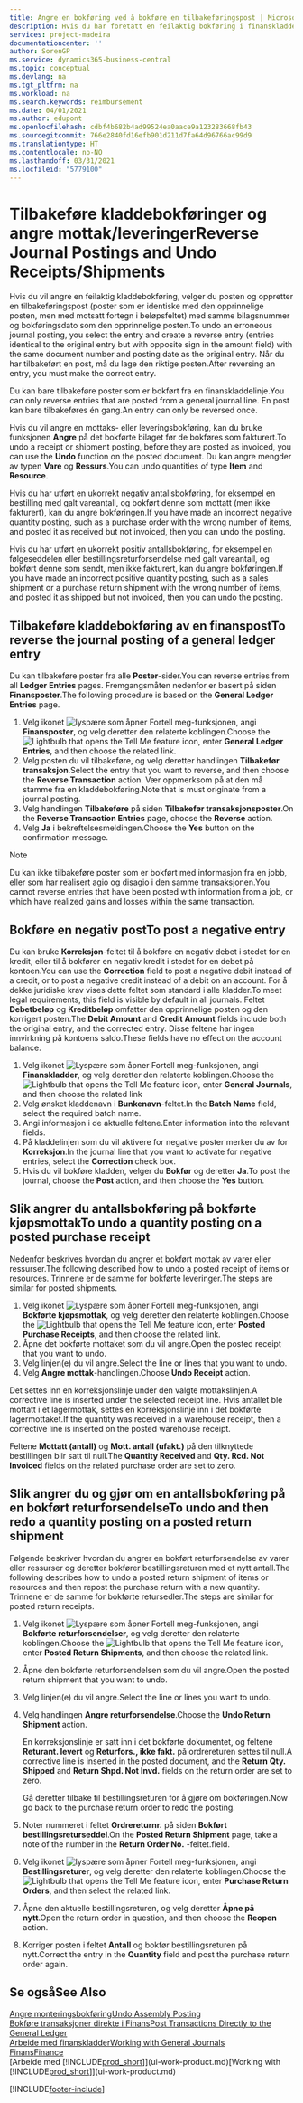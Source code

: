```yaml
---
title: Angre en bokføring ved å bokføre en tilbakeføringspost | Microsoft-dokumentasjon
description: Hvis du har foretatt en feilaktig bokføring i finanskladden, kan du bruke funksjonen Tilbakefør transaksjon til å angre bokføringen med et riktig revisjonsspor.
services: project-madeira
documentationcenter: ''
author: SorenGP
ms.service: dynamics365-business-central
ms.topic: conceptual
ms.devlang: na
ms.tgt_pltfrm: na
ms.workload: na
ms.search.keywords: reimbursement
ms.date: 04/01/2021
ms.author: edupont
ms.openlocfilehash: cdbf4b682b4ad99524ea0aace9a123283668fb43
ms.sourcegitcommit: 766e2840fd16efb901d211d7fa64d96766ac99d9
ms.translationtype: HT
ms.contentlocale: nb-NO
ms.lasthandoff: 03/31/2021
ms.locfileid: "5779100"
---
```

# <a name="reverse-journal-postings-and-undo-receiptsshipments"></a><span data-ttu-id="dd73b-103">Tilbakeføre kladdebokføringer og angre mottak/leveringer</span><span class="sxs-lookup"><span data-stu-id="dd73b-103">Reverse Journal Postings and Undo Receipts/Shipments</span></span>
<span data-ttu-id="dd73b-104">Hvis du vil angre en feilaktig kladdebokføring, velger du posten og oppretter en tilbakeføringspost (poster som er identiske med den opprinnelige posten, men med motsatt fortegn i beløpsfeltet) med samme bilagsnummer og bokføringsdato som den opprinnelige posten.</span><span class="sxs-lookup"><span data-stu-id="dd73b-104">To undo an erroneous journal posting, you select the entry and create a reverse entry (entries identical to the original entry but with opposite sign in the amount field) with the same document number and posting date as the original entry.</span></span> <span data-ttu-id="dd73b-105">Når du har tilbakeført en post, må du lage den riktige posten.</span><span class="sxs-lookup"><span data-stu-id="dd73b-105">After reversing an entry, you must make the correct entry.</span></span>

<span data-ttu-id="dd73b-106">Du kan bare tilbakeføre poster som er bokført fra en finanskladdelinje.</span><span class="sxs-lookup"><span data-stu-id="dd73b-106">You can only reverse entries that are posted from a general journal line.</span></span> <span data-ttu-id="dd73b-107">En post kan bare tilbakeføres én gang.</span><span class="sxs-lookup"><span data-stu-id="dd73b-107">An entry can only be reversed once.</span></span>

<span data-ttu-id="dd73b-108">Hvis du vil angre en mottaks- eller leveringsbokføring, kan du bruke funksjonen **Angre** på det bokførte bilaget før de bokføres som fakturert.</span><span class="sxs-lookup"><span data-stu-id="dd73b-108">To undo a receipt or shipment posting, before they are posted as invoiced, you can use the **Undo** function on the posted document.</span></span> <span data-ttu-id="dd73b-109">Du kan angre mengder av typen **Vare** og **Ressurs**.</span><span class="sxs-lookup"><span data-stu-id="dd73b-109">You can undo quantities of type **Item** and **Resource**.</span></span>

<span data-ttu-id="dd73b-110">Hvis du har utført en ukorrekt negativ antallsbokføring, for eksempel en bestilling med galt vareantall, og bokført denne som mottatt (men ikke fakturert), kan du angre bokføringen.</span><span class="sxs-lookup"><span data-stu-id="dd73b-110">If you have made an incorrect negative quantity posting, such as a purchase order with the wrong number of items, and posted it as received but not invoiced, then you can undo the posting.</span></span>

<span data-ttu-id="dd73b-111">Hvis du har utført en ukorrekt positiv antallsbokføring, for eksempel en følgeseddelen eller bestillingsreturforsendelse med galt vareantall, og bokført denne som sendt, men ikke fakturert, kan du angre bokføringen.</span><span class="sxs-lookup"><span data-stu-id="dd73b-111">If you have made an incorrect positive quantity posting, such as a sales shipment or a purchase return shipment with the wrong number of items, and posted it as shipped but not invoiced, then you can undo the posting.</span></span>   

## <a name="to-reverse-the-journal-posting-of-a-general-ledger-entry"></a><span data-ttu-id="dd73b-112">Tilbakeføre kladdebokføring av en finanspost</span><span class="sxs-lookup"><span data-stu-id="dd73b-112">To reverse the journal posting of a general ledger entry</span></span>
<span data-ttu-id="dd73b-113">Du kan tilbakeføre poster fra alle **Poster**-sider.</span><span class="sxs-lookup"><span data-stu-id="dd73b-113">You can reverse entries from all **Ledger Entries** pages.</span></span> <span data-ttu-id="dd73b-114">Fremgangsmåten nedenfor er basert på siden **Finansposter**.</span><span class="sxs-lookup"><span data-stu-id="dd73b-114">The following procedure is based on the **General Ledger Entries** page.</span></span>
1. <span data-ttu-id="dd73b-115">Velg ikonet ![lyspære som åpner Fortell meg-funksjonen](media/ui-search/search_small.png "Fortell hva du vil gjøre"), angi **Finansposter**, og velg deretter den relaterte koblingen.</span><span class="sxs-lookup"><span data-stu-id="dd73b-115">Choose the ![Lightbulb that opens the Tell Me feature](media/ui-search/search_small.png "Tell me what you want to do") icon, enter **General Ledger Entries**, and then choose the related link.</span></span>
2. <span data-ttu-id="dd73b-116">Velg posten du vil tilbakeføre, og velg deretter handlingen **Tilbakefør transaksjon**.</span><span class="sxs-lookup"><span data-stu-id="dd73b-116">Select the entry that you want to reverse, and then choose the **Reverse Transaction** action.</span></span> <span data-ttu-id="dd73b-117">Vær oppmerksom på at den må stamme fra en kladdebokføring.</span><span class="sxs-lookup"><span data-stu-id="dd73b-117">Note that is must originate from a journal posting.</span></span>
3. <span data-ttu-id="dd73b-118">Velg handlingen **Tilbakeføre** på siden **Tilbakefør transaksjonsposter**.</span><span class="sxs-lookup"><span data-stu-id="dd73b-118">On the **Reverse Transaction Entries** page, choose the **Reverse** action.</span></span>
4. <span data-ttu-id="dd73b-119">Velg **Ja** i bekreftelsesmeldingen.</span><span class="sxs-lookup"><span data-stu-id="dd73b-119">Choose the **Yes** button on the confirmation message.</span></span>

> [!NOTE]
> <span data-ttu-id="dd73b-120">Du kan ikke tilbakeføre poster som er bokført med informasjon fra en jobb, eller som har realisert agio og disagio i den samme transaksjonen.</span><span class="sxs-lookup"><span data-stu-id="dd73b-120">You cannot reverse entries that have been posted with information from a job, or which have realized gains and losses within the same transaction.</span></span>

## <a name="to-post-a-negative-entry"></a><span data-ttu-id="dd73b-121">Bokføre en negativ post</span><span class="sxs-lookup"><span data-stu-id="dd73b-121">To post a negative entry</span></span>  
<span data-ttu-id="dd73b-122">Du kan bruke **Korreksjon**-feltet til å bokføre en negativ debet i stedet for en kredit, eller til å bokfører en negativ kredit i stedet for en debet på kontoen.</span><span class="sxs-lookup"><span data-stu-id="dd73b-122">You can use the **Correction** field to post a negative debit instead of a credit, or to post a negative credit instead of a debit on an account.</span></span> <span data-ttu-id="dd73b-123">For å dekke juridiske krav vises dette feltet som standard i alle kladder.</span><span class="sxs-lookup"><span data-stu-id="dd73b-123">To meet legal requirements, this field is visible by default in all journals.</span></span> <span data-ttu-id="dd73b-124">Feltet **Debetbeløp** og **Kreditbeløp** omfatter den opprinnelige posten og den korrigert posten.</span><span class="sxs-lookup"><span data-stu-id="dd73b-124">The **Debit Amount** and **Credit Amount** fields include both the original entry, and the corrected entry.</span></span> <span data-ttu-id="dd73b-125">Disse feltene har ingen innvirkning på kontoens saldo.</span><span class="sxs-lookup"><span data-stu-id="dd73b-125">These fields have no effect on the account balance.</span></span>  

1.  <span data-ttu-id="dd73b-126">Velg ikonet ![Lyspære som åpner Fortell meg-funksjonen](media/ui-search/search_small.png "Fortell hva du vil gjøre"), angi **Finanskladder**, og velg deretter den relaterte koblingen.</span><span class="sxs-lookup"><span data-stu-id="dd73b-126">Choose the ![Lightbulb that opens the Tell Me feature](media/ui-search/search_small.png "Tell me what you want to do") icon, enter **General Journals**, and then choose the related link</span></span>  
2.  <span data-ttu-id="dd73b-127">Velg ønsket kladdenavn i **Bunkenavn**-feltet.</span><span class="sxs-lookup"><span data-stu-id="dd73b-127">In the **Batch Name** field, select the required batch name.</span></span>  
3.  <span data-ttu-id="dd73b-128">Angi informasjon i de aktuelle feltene.</span><span class="sxs-lookup"><span data-stu-id="dd73b-128">Enter information into the relevant fields.</span></span>  
4.  <span data-ttu-id="dd73b-129">På kladdelinjen som du vil aktivere for negative poster merker du av for **Korreksjon**.</span><span class="sxs-lookup"><span data-stu-id="dd73b-129">In the journal line that you want to activate for negative entries, select the **Correction** check box.</span></span>  
5.  <span data-ttu-id="dd73b-130">Hvis du vil bokføre kladden, velger du **Bokfør** og deretter **Ja**.</span><span class="sxs-lookup"><span data-stu-id="dd73b-130">To post the journal, choose the **Post** action, and then choose the **Yes** button.</span></span>

## <a name="to-undo-a-quantity-posting-on-a-posted-purchase-receipt"></a><span data-ttu-id="dd73b-131">Slik angrer du antallsbokføring på bokførte kjøpsmottak</span><span class="sxs-lookup"><span data-stu-id="dd73b-131">To undo a quantity posting on a posted purchase receipt</span></span>  
<span data-ttu-id="dd73b-132">Nedenfor beskrives hvordan du angrer et bokført mottak av varer eller ressurser.</span><span class="sxs-lookup"><span data-stu-id="dd73b-132">The following described how to undo a posted receipt of items or resources.</span></span> <span data-ttu-id="dd73b-133">Trinnene er de samme for bokførte leveringer.</span><span class="sxs-lookup"><span data-stu-id="dd73b-133">The steps are similar for posted shipments.</span></span>

1.  <span data-ttu-id="dd73b-134">Velg ikonet ![Lyspære som åpner Fortell meg-funksjonen](media/ui-search/search_small.png "Fortell hva du vil gjøre"), angi **Bokførte kjøpsmottak**, og velg deretter den relaterte koblingen.</span><span class="sxs-lookup"><span data-stu-id="dd73b-134">Choose the ![Lightbulb that opens the Tell Me feature](media/ui-search/search_small.png "Tell me what you want to do") icon, enter **Posted Purchase Receipts**, and then choose the related link.</span></span>  
2.  <span data-ttu-id="dd73b-135">Åpne det bokførte mottaket som du vil angre.</span><span class="sxs-lookup"><span data-stu-id="dd73b-135">Open the posted receipt that you want to undo.</span></span>  
3.  <span data-ttu-id="dd73b-136">Velg linjen(e) du vil angre.</span><span class="sxs-lookup"><span data-stu-id="dd73b-136">Select the line or lines that you want to undo.</span></span>  
4.  <span data-ttu-id="dd73b-137">Velg **Angre mottak**-handlingen.</span><span class="sxs-lookup"><span data-stu-id="dd73b-137">Choose **Undo Receipt** action.</span></span>

<span data-ttu-id="dd73b-138">Det settes inn en korreksjonslinje under den valgte mottakslinjen.</span><span class="sxs-lookup"><span data-stu-id="dd73b-138">A corrective line is inserted under the selected receipt line.</span></span> <span data-ttu-id="dd73b-139">Hvis antallet ble mottatt i et lagermottak, settes en korreksjonslinje inn i det bokførte lagermottaket.</span><span class="sxs-lookup"><span data-stu-id="dd73b-139">If the quantity was received in a warehouse receipt, then a corrective line is inserted on the posted warehouse receipt.</span></span>  

<span data-ttu-id="dd73b-140">Feltene **Mottatt (antall)** og **Mott. antall (ufakt.)** på den tilknyttede bestillingen blir satt til null.</span><span class="sxs-lookup"><span data-stu-id="dd73b-140">The **Quantity Received** and **Qty. Rcd. Not Invoiced** fields on the related purchase order are set to zero.</span></span>

## <a name="to-undo-and-then-redo-a-quantity-posting-on-a-posted-return-shipment"></a><span data-ttu-id="dd73b-141">Slik angrer du og gjør om en antallsbokføring på en bokført returforsendelse</span><span class="sxs-lookup"><span data-stu-id="dd73b-141">To undo and then redo a quantity posting on a posted return shipment</span></span>
<span data-ttu-id="dd73b-142">Følgende beskriver hvordan du angrer en bokført returforsendelse av varer eller ressurser og deretter bokfører bestillingsreturen med et nytt antall.</span><span class="sxs-lookup"><span data-stu-id="dd73b-142">The following describes how to undo a posted return shipment of items or resources and then repost the purchase return with a new quantity.</span></span> <span data-ttu-id="dd73b-143">Trinnene er de samme for bokførte retursedler.</span><span class="sxs-lookup"><span data-stu-id="dd73b-143">The steps are similar for posted return receipts.</span></span>

1.  <span data-ttu-id="dd73b-144">Velg ikonet ![Lyspære som åpner Fortell meg-funksjonen](media/ui-search/search_small.png "Fortell hva du vil gjøre"), angi **Bokførte returforsendelser**, og velg deretter den relaterte koblingen.</span><span class="sxs-lookup"><span data-stu-id="dd73b-144">Choose the ![Lightbulb that opens the Tell Me feature](media/ui-search/search_small.png "Tell me what you want to do") icon, enter **Posted Return Shipments**, and then choose the related link.</span></span>  
2.  <span data-ttu-id="dd73b-145">Åpne den bokførte returforsendelsen som du vil angre.</span><span class="sxs-lookup"><span data-stu-id="dd73b-145">Open the posted return shipment that you want to undo.</span></span>
3. <span data-ttu-id="dd73b-146">Velg linjen(e) du vil angre.</span><span class="sxs-lookup"><span data-stu-id="dd73b-146">Select the line or lines you want to undo.</span></span>  

4.  <span data-ttu-id="dd73b-147">Velg handlingen **Angre returforsendelse**.</span><span class="sxs-lookup"><span data-stu-id="dd73b-147">Choose the **Undo Return Shipment** action.</span></span>  

    <span data-ttu-id="dd73b-148">En korreksjonslinje er satt inn i det bokførte dokumentet, og feltene **Returant. levert** og **Returfors., ikke fakt.** på ordrereturen settes til null.</span><span class="sxs-lookup"><span data-stu-id="dd73b-148">A corrective line is inserted in the posted document, and the **Return Qty. Shipped** and **Return Shpd. Not Invd.** fields on the return order are set to zero.</span></span>  

    <span data-ttu-id="dd73b-149">Gå deretter tilbake til bestillingsreturen for å gjøre om bokføringen.</span><span class="sxs-lookup"><span data-stu-id="dd73b-149">Now go back to the purchase return order to redo the posting.</span></span>  

5.  <span data-ttu-id="dd73b-150">Noter nummeret i feltet **Ordrereturnr.** på siden **Bokført bestillingsreturseddel**.</span><span class="sxs-lookup"><span data-stu-id="dd73b-150">On the **Posted Return Shipment** page, take a note of the number in the **Return Order No.**</span></span> <span data-ttu-id="dd73b-151">-feltet.</span><span class="sxs-lookup"><span data-stu-id="dd73b-151">field.</span></span>  
6.  <span data-ttu-id="dd73b-152">Velg ikonet ![lyspære som åpner Fortell meg-funksjonen](media/ui-search/search_small.png "Fortell hva du vil gjøre"), angi **Bestillingsreturer**, og velg deretter den relaterte koblingen.</span><span class="sxs-lookup"><span data-stu-id="dd73b-152">Choose the ![Lightbulb that opens the Tell Me feature](media/ui-search/search_small.png "Tell me what you want to do") icon, enter **Purchase Return Orders**, and then select the related link.</span></span>  
7.  <span data-ttu-id="dd73b-153">Åpne den aktuelle bestillingsreturen, og velg deretter **Åpne på nytt**.</span><span class="sxs-lookup"><span data-stu-id="dd73b-153">Open the return order in question, and then choose the **Reopen** action.</span></span>  
8.  <span data-ttu-id="dd73b-154">Korriger posten i feltet **Antall** og bokfør bestillingsreturen på nytt.</span><span class="sxs-lookup"><span data-stu-id="dd73b-154">Correct the entry in the **Quantity** field and post the purchase return order again.</span></span>  

## <a name="see-also"></a><span data-ttu-id="dd73b-155">Se også</span><span class="sxs-lookup"><span data-stu-id="dd73b-155">See Also</span></span>
[<span data-ttu-id="dd73b-156">Angre monteringsbokføring</span><span class="sxs-lookup"><span data-stu-id="dd73b-156">Undo Assembly Posting</span></span>](assembly-how-to-undo-assembly-posting.md)  
[<span data-ttu-id="dd73b-157">Bokføre transaksjoner direkte i Finans</span><span class="sxs-lookup"><span data-stu-id="dd73b-157">Post Transactions Directly to the General Ledger</span></span>](finance-how-post-transactions-directly.md)  
[<span data-ttu-id="dd73b-158">Arbeide med finanskladder</span><span class="sxs-lookup"><span data-stu-id="dd73b-158">Working with General Journals</span></span>](ui-work-general-journals.md)  
[<span data-ttu-id="dd73b-159">Finans</span><span class="sxs-lookup"><span data-stu-id="dd73b-159">Finance</span></span>](finance.md)  
<span data-ttu-id="dd73b-160">[Arbeide med [!INCLUDE[prod_short](includes/prod_short.md)]](ui-work-product.md)</span><span class="sxs-lookup"><span data-stu-id="dd73b-160">[Working with [!INCLUDE[prod_short](includes/prod_short.md)]](ui-work-product.md)</span></span>  


[!INCLUDE[footer-include](includes/footer-banner.md)]